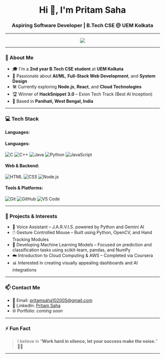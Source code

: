 <!-- Profile README for Pritam Saha -->

<h1 align="center">Hi 👋, I'm Pritam Saha</h1>
<h3 align="center">Aspiring Software Developer | B.Tech CSE @ UEM Kolkata</h3>

---

<p align="center">
  <img src="https://readme-typing-svg.herokuapp.com?font=Fira+Code&duration=3000&pause=1000&color=3E8EDE&center=true&vCenter=true&lines=Passionate+about+Tech+%26+Innovation;Always+learning+%F0%9F%93%9A;Building+cool+projects+%F0%9F%92%BB" />
</p>

---

### 🚀 About Me

- 🎓 I'm a **2nd year B.Tech CSE student** at **UEM Kolkata**
- 🧠 Passionate about **AI/ML**, **Full-Stack Web Development**, and **System Design**
- 🛠️ Currently exploring **Node.js**, **React**, and **Cloud Technologies**
- 🏆 Winner of **HackSnippet 3.0** – Exion Tech Track (Best AI Inception)
- 📌 Based in **Panihati, West Bengal, India**

---

### 💻 Tech Stack

#### Languages:
#### Languages:
![C](https://img.shields.io/badge/-C-A8B9CC?style=flat&logo=c&logoColor=black)
![C++](https://img.shields.io/badge/-C++-00599C?style=flat&logo=cplusplus&logoColor=white)
![Java](https://img.shields.io/badge/-Java-ED8B00?style=flat&logo=openjdk&logoColor=white)
![Python](https://img.shields.io/badge/-Python-3776AB?style=flat&logo=python&logoColor=white)
![JavaScript](https://img.shields.io/badge/-JavaScript-F7DF1E?style=flat&logo=javascript&logoColor=black)

#### Web & Backend:
![HTML](https://img.shields.io/badge/-HTML5-E34F26?style=flat&logo=html5&logoColor=white)
![CSS](https://img.shields.io/badge/-CSS3-1572B6?style=flat&logo=css3)
![Node.js](https://img.shields.io/badge/-Node.js-339933?style=flat&logo=node.js&logoColor=white)

#### Tools & Platforms:
![Git](https://img.shields.io/badge/-Git-F05032?style=flat&logo=git&logoColor=white)
![GitHub](https://img.shields.io/badge/-GitHub-181717?style=flat&logo=github)
![VS Code](https://img.shields.io/badge/-VS%20Code-007ACC?style=flat&logo=visual-studio-code)

---

### 🧠 Projects & Interests

- 💬 Voice Assistant – J.A.R.V.I.S. powered by Python and Gemini AI
- 🖱️ Gesture Controlled Mouse – Built using Python, OpenCV, and Hand Tracking Modules
- 🤖 Developing Machine Learning Models – Focused on prediction and classification tasks using scikit-learn, pandas, and NumPy
- ☁️ Introduction to Cloud Computing & AWS – Completed via Coursera
- 📊 Interested in creating visually appealing dashboards and AI integrations


---

### 📫 Contact Me

- 📧 Email: [pritamsaha102005@gmail.com](mailto:pritamsaha102005@gmail.com)
- 💼 LinkedIn: [Pritam Saha](https://www.linkedin.com/in/pritam-saha-5a6738317/)
- 🌐 Portfolio: _coming soon_

---

### ⚡ Fun Fact
> I believe in “**Work hard in silence, let your success make the noise.**” 🧠✨

---
